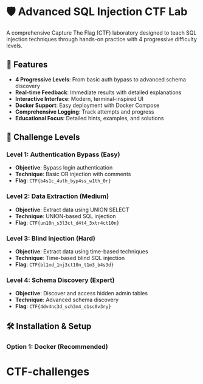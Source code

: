 # 🛡️ Advanced SQL Injection CTF Lab

A comprehensive Capture The Flag (CTF) laboratory designed to teach SQL injection techniques through hands-on practice with 4 progressive difficulty levels.

## 🚀 Features

- **4 Progressive Levels**: From basic auth bypass to advanced schema discovery
- **Real-time Feedback**: Immediate results with detailed explanations
- **Interactive Interface**: Modern, terminal-inspired UI
- **Docker Support**: Easy deployment with Docker Compose
- **Comprehensive Logging**: Track attempts and progress
- **Educational Focus**: Detailed hints, examples, and solutions

## 🎯 Challenge Levels

### Level 1: Authentication Bypass (Easy)
- **Objective**: Bypass login authentication
- **Technique**: Basic OR injection with comments
- **Flag**: `CTF{b4s1c_4uth_byp4ss_w1th_0r}`

### Level 2: Data Extraction (Medium)  
- **Objective**: Extract data using UNION SELECT
- **Technique**: UNION-based SQL injection
- **Flag**: `CTF{un10n_s3l3ct_d4t4_3xtr4ct10n}`

### Level 3: Blind Injection (Hard)
- **Objective**: Extract data using time-based techniques
- **Technique**: Time-based blind SQL injection
- **Flag**: `CTF{bl1nd_1nj3ct10n_t1m3_b4s3d}`

### Level 4: Schema Discovery (Expert)
- **Objective**: Discover and access hidden admin tables
- **Technique**: Advanced schema discovery
- **Flag**: `CTF{4dv4nc3d_sch3m4_d1sc0v3ry}`

## 🛠️ Installation & Setup

### Option 1: Docker (Recommended)
# CTF-challenges
